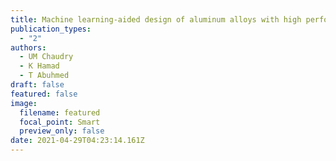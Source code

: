 ```yaml
---
title: Machine learning-aided design of aluminum alloys with high performance
publication_types:
  - "2"
authors:
  - UM Chaudry
  - K Hamad
  - T Abuhmed
draft: false
featured: false
image:
  filename: featured
  focal_point: Smart
  preview_only: false
date: 2021-04-29T04:23:14.161Z
---
```

